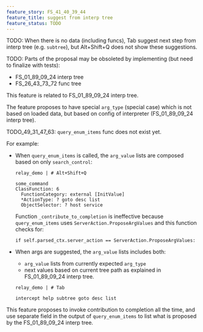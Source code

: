 ```yaml
---
feature_story: FS_41_40_39_44
feature_title: suggest from interp tree
feature_status: TODO
---
```


TODO: When there is no data (including funcs), Tab suggest next step from interp tree (e.g. `subtree`), but Alt+Shift+Q does not show these suggestions.

TODO: Parts of the proposal may be obsoleted by implementing (but need to finalize with tests):
*   FS_01_89_09_24 interp tree
*   FS_26_43_73_72 func tree

This feature is related to FS_01_89_09_24 interp tree.

The feature proposes to have special `arg_type` (special case) which is not based on loaded data,
but based on config of interpreter (FS_01_89_09_24 interp tree).

TODO_49_31_47_63: `query_enum_items` func does not exist yet.

For example:

*   When `query_enum_items` is called, the `arg_value` lists are composed based on only `search_control`:

    ```
    relay_demo | # Alt+Shift+Q
    ```
    
    ```
    some_command 
    ClassFunction: 6
      FunctionCategory: external [InitValue]
      *ActionType: ? goto desc list
      ObjectSelector: ? host service
    ```

    Function `_contribute_to_completion` is ineffective because `query_enum_items` uses
    `ServerAction.ProposeArgValues` and this function checks for:

    ```
    if self.parsed_ctx.server_action == ServerAction.ProposeArgValues:
    ```

*   When args are suggested, the `arg_value` lists includes both:

    *   `arg_value` lists from currently expected `arg_type`
    *   next values based on current tree path as explained in FS_01_89_09_24 interp tree.

    ```
    relay_demo | # Tab
    ```
    
    ```
    intercept help subtree goto desc list
    ```

This feature proposes to invoke contribution to completion all the time,
and use separate field in the output of `query_enum_items` to list what is proposed
by the FS_01_89_09_24 interp tree.
